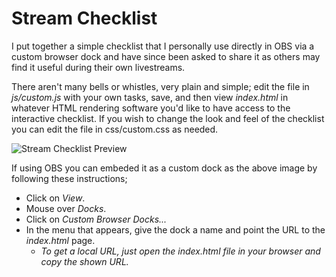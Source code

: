 # Stream Checklist

I put together a simple checklist that I personally use directly in OBS via a custom browser dock and have since been asked to share it as others may find it useful during their own livestreams.

There aren't many bells or whistles, very plain and simple; edit the file in *js/custom.js* with your own tasks, save, and then view *index.html* in whatever HTML rendering software you'd like to have access to the interactive checklist. If you wish to change the look and feel of the checklist you can edit the file in css/custom.css as needed.

![Stream Checklist Preview](https://i.imgur.com/EV8YeIz.png)

If using OBS you can embeded it as a custom dock as the above image by following these instructions;

- Click on *View*.
- Mouse over *Docks*.
- Click on *Custom Browser Docks...*
- In the menu that appears, give the dock a name and point the URL to the *index.html* page.
  - *To get a local URL, just open the index.html file in your browser and copy the shown URL.*
